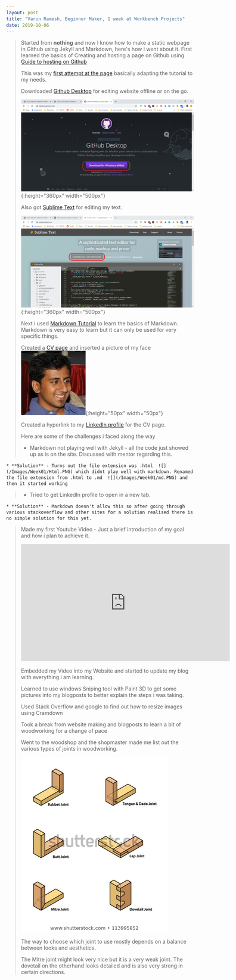 ```yaml
---
layout: post
title: "Varun Ramesh, Beginner Maker, 1 week at Workbench Projects"
date: 2019-10-06
---
```


> Started from **nothing** and now I know how to make a static webpage in Github using Jekyll and Markdown, here's how i went about it.
> First learned the basics of Creating and hosting a page on Github using [Guide to hosting on Github](http://jmcglone.com/guides/github-pages/)
>
>This was my [first attempt at the page](https://varunversion1.github.io) basically adapting the tutorial to my needs.
>
>Downloaded [Github Desktop](https://desktop.github.com) for editing website offline or on the go.
>
>![](/Images/Week01/github.png){:height="360px" width="500px"}
>
> Also got [Sublime Text](https://www.sublimetext.com) for editing my text.
>
>![](/Images/Week01/sublime.png){:height="360px" width="500px"}
>
> Next i used [Markdown Tutorial](https://www.markdowntutorial.com/) to learn the basics of Markdown. Markdown is very easy to learn but it can only be used for very specific things.
> 
> Created a [CV page](https://varunversion1.github.io/cv/) and inserted a picture of my face 
>![](/Images/Week01/Face.jpg){:height="50px" width="50px"}
>
>Created a hyperlink to my [LinkedIn profile](https://www.linkedin.com/in/varun-ramesh-4a278059/) for the CV page.
>
> Here are some of the challenges i faced along the way
>
> * Markdown not playing well with Jekyll - all the code just showed up as is on the site. Discussed with mentor regarding this.
>
    * **Solution** - Turns out the file extension was .html  ![](/Images/Week01/Html.PNG) which didnt play well with markdown. Renamed the file extension from .html to .md  ![](/Images/Week01/md.PNG) and then it started working
>
> * Tried to get LinkedIn profile to open in a new tab.
>
    * **Solution** - Markdown doesn't allow this so after going through various stackoverflow and other sites for a solution realised there is no simple solution for this yet. 
>
>Made my first Youtube Video - Just a brief introduction of my goal and how i plan to achieve it.
>
><iframe width="560" height="315" src="https://www.youtube.com/embed/gCp9pp14Pnk" frameborder="0" allow="accelerometer; autoplay; encrypted-media; gyroscope; picture-in-picture" allowfullscreen></iframe>
>
>Embedded my Video into my Website and started to update my blog with everything i am learning.
>
>Learned to use windows Sniping tool with Paint 3D to get some pictures into my blogposts to better explain the steps i was taking.
>
>Used Stack Overflow and google to find out how to resize images using Cramdown 
>
>Took a break from website making and blogposts to learn a bit of woodworking for a change of pace
>
>Went to the woodshop and the shopmaster made me list out the various types of joints in woodworking.
>
>![](/Images/Week01/joints.jpg)
>
>The way to choose which joint to use mostly depends on a balance between looks and aesthetics.
>
>The Mitre joint might look very nice but it is a very weak joint.
>The dovetail on the otherhand looks detailed and is also very strong in certain directions. 